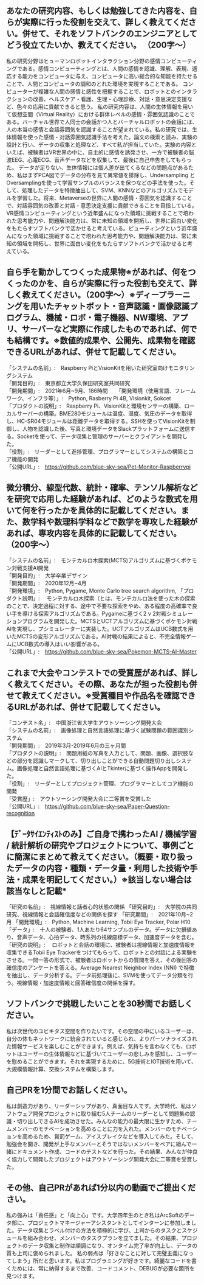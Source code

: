 ## あなたの研究内容、もしくは勉強してきた内容を、自らが実際に行った役割を交えて、詳しく教えてください。併せて、それをソフトバンクのエンジニアとしてどう役立てたいか、教えてください。 （200字～） 
私の研究分野はヒューマンロボットインタラクション分野の感情コンピューティングである。感情コンピューティングとは、人間の感情を認識、理解、表現、適応する能力をコンピュータに与え、コンピュータに高い総合的な知能を持たせることで、人間とコンピュータの調和のとれた環境を実現することである。
コンピューターが複雑な人間の感情と感性を把握することで、ロボットとのインタラクションの改善、ヘルスケア・看護、生理・心理診療、対話・意思決定支援など、色々の応用に貢献できると思う。
私の研究内容は、人間の生体情報を用いて仮想空間（Virtual Reality）における群体レベルの感情・雰囲気認識のことである。バーチャル世界で人同士の会話かつ人とバーチャルロボットの会話には、人の本当の感情と会話雰囲気を認識することが望まれている。私の研究では、生体情報を使った感情・対話雰囲気認識手法を考えた。論文の検索と読み、実験の設計と行い、データの収集と処理など、すべて私が担当していた。実験の内容といえば、被験者はVR世界の中に、自主的に感情を誘発させ、一方で被験者の脳波EEG、心電ECG、音声データなどを収集して、最後に自己申告をしてもらった。
データが足りない、生体情報には個人差が出てくるなどの問題点があるため、私はまずPCA図でデータの分布を見て異常値を排除し、Undersampling とOversamplingを使って学習サンプルのバランスを保つなどの手法を使った。そして、処理したデータを特徴抽出して、SVM、KNNなどのアルゴリズムでモデルを学習した。将来、Metaverseの世界に人間の感情・雰囲気を認識することで、対話雰囲気の改善と対話・意思決定支援に貢献できることを目指している。
VR感情コンピューティングという近年盛んになった領域に挑戦することで培われた思考能力や、問題解決能力は、常に未知の領域を開拓し、世界に面白い変化をもたらすソフトバンクで活かせると考えている。ピューティングという近年盛んになった領域に挑戦することで培われた思考能力や、問題解決能力は、常に未知の領域を開拓し、世界に面白い変化をもたらすソフトバンクで活かせると考えている。

## 自ら手を動かしてつくった成果物※があれば、何をつくったのかを、自らが実際に行った役割も交えて、詳しく教えてください。（200字～）※ディープラーニングを用いたチャットボット・音声認識・画像認識プログラム、機械・ロボ・電子機器、NW環境、アプリ、サーバーなど実際に作成したものであれば、何でも結構です。※数値的成果や、公開先、成果物を確認できるURLがあれば、併せて記載してください。
「システムの名前」:　Raspberry PiとVisionKitを用いた研究室向けモニタリングシステム  
「開発目的」:　東京都立大学久保田研究室共同研究  
「開発期間」:　2021年6月~9月、186時間  　
「開発環境（使用言語、フレームワーク、インフラ等）」:　Python, Rasberry Pi 4B, Visionkit, Sokcet  
「プロダクトの説明」:　Raspberry Pi、VisionKitと環境センサーの構築、ローカルサーバーの構築。BME280モジュールは温度、湿度、気圧のデータを取得し、HC-SR04モジュールは距離データを取得する。SSHを使ってVisionKitを制御し、人物を認識した後、写真と環境データをSlackプラットフォームに送信する。Socketを使って、データ収集と管理のサーバーとクライアントを開発した。  
「役割」:　リーダーとして進捗管理、プログラマーとしてシステムの構築とコア機能の開発  
「公開URL」:　https://github.com/blue-sky-sea/Pet-Monitor-Raspberrypi  

## 微分積分、線型代数、統計・確率、テンソル解析などを研究で応用した経験があれば、どのような数式を用いて何を行ったかを具体的に記載してください。また、数学科や数理科学科などで数学を専攻した経験があれば、専攻内容を具体的に記載してください。（200字～）
「システムの名前」:　モンテカルロ木探索(MCTS)アルゴリズムに基づくポケモン対戦支援AI開発  
「開発目的」:　大学卒業デザイン  
「開発期間」:　2020年12月~4月  
「開発環境」:　Python, Pygame, Monte Carlo tree search algorithm,
「プロダクト説明」:　 モンテカルロ木探索（とは、モンテカルロ法を使った木の探索のことで、決定過程に対する、途中で不要な探索をやめ、ある程度の高確率で良い手を導ける探索アルゴリズムである。Pygameに基づく2 v 2対戦シミュレーションプログラムを開発した。MCTSとUCTアルゴリズムに基づくポケモン対戦AIを実現し、プシミュレーターに実装した。UCTアルゴリズムはUCB数式を用いたMCTSの変形アルゴリズムである。AI対戦の結果によると、不完全情報ゲームにUCB数式の導入はいい影響がある。  
「公開URL」:　https://github.com/blue-sky-sea/Pokemon-MCTS-AI-Master  

## これまで大会やコンテストでの受賞歴があれば、詳しく教えてください。その際、あなたが担った役割も併せて教えてください。※受賞種目や作品名を確認できるURLがあれば、併せて記載してください。  

「コンテスト名」:　中国浙江省大学生アウトソーシング開発大会  
「システムの名前」:　画像処理と自然言語処理に基づく試験問題の範囲識別システム  
「開発期間」:　2019年3月-2019年6月の三ヶ月間  
「プロダクトの説明」:　問題用紙の写真を入力として、問題、画像、選択肢などの部分を認識しマークして、切り出しことができる自動問題切り出しシステム。画像処理と自然言語処理に基づくAIとTkinterに基づく操作Appを開発した。  
「役割」:　リーダーとしてプロジェクト管理、プログラマーとしてコア機能の開発  
「受賞歴」:　アウトソーシング開発大会に二等賞を受賞した  
「公開URL」:　https://github.com/blue-sky-sea/Paper-Question-recognition  

## 【ﾃﾞｰﾀｻｲｴﾝﾃｨｽﾄのみ】ご自身で携わったAI / 機械学習 / 統計解析の研究やプロジェクトについて、事例ごとに簡潔にまとめて教えてください。（概要・取り扱ったデータの内容・種類・データ量・利用した技術や手法・成果を明記してください。）※該当しない場合は該当なしと記載*

「研究の名前」:　視線情報と話者心的状態の関係
「研究目的」:　大学院の共同研究、視線情報と会話確信度などの関係を探す
「研究期間」:　2021年10月~2月
「開発環境」:　Python, Machine Learning, Tobii Eye Tracker, Polar H10
「データ」:　十人の被験者、1人あたり64サンプルのデータ。データに欠損値あり、音声データ、心拍データ、時系列の視線座標データ、加速度データを含む。
「研究の説明」:　 ロボットと会話の環境に、被験者は視線情報と加速度情報を収集できるTobii Eye Trackerをつけてもらって、ロボットとの対話による実験をさせる。一問一答の形式で、被験者はロボットからの質問を答え、その後回答の確信度のアンケートを答える。Average Nearest Neighbor Index (NNI) で特徴を抽出し、データ分析する。データ前処理後に、SVMを使ってデータ分類を行う。視線情報・加速度情報と回答確信度の関係を探す。

## ソフトバンクで挑戦したいことを30秒間でお話しください。
私は次世代のユビキタス空間を作りたいです。その空間の中にいるユーザーは、自分の体もネットワークに統合されていると感じられ、よりパーソナライズされた情報サービスを楽しむことができます。例えば、気持ちを言わなくても、ロボットはユーザーの生体情報などに基づいてユーザーの悲しみを感知し、ユーザーを慰めることができます。それを実現するために、5G技術とIOT技術を用いて、大規模情報計算、交換システムを構築します。

## 自己PRを1分間でお話しください。
私は創造力があり、リーダーシップがあり、真面目な人です。大学時代、私はソフトウェア開発プロジェクトに取り組む5人チームのリーダーとして問題集の認識・切り出しできるAIを成功させた。みんなの能力の最大限に生かすため、チームメンバーのモチベーションを高めることに力を入れた。メンバーのモチベーションを高めるため、賞罰ゲーム、アイスブレイクなどを導入してみた。そして、勉強会を開き、開発が上手なメンバーとそうではないメンバーをペアに組んで一緒にドキュメント作成、コードのテストなどを行った。その結果、みんなが仲良く協力して開発したプロジェクトはアウトソーシング開発大会に二等賞を受賞した。

## その他、自己PRがあれば1分以内の動画でご提出ください。
私の強みは「責任感」と「向上心」です。大学四年生のとき私はArcSoftのデータ部に、プロジェクトマネージャーアシスタントとしてインターンに参加しました。データ収集とラベル付けの方法を積極的に学び、上司からのタスクとスケジュールを組み合わせ、メンバーのタスクプランを立てました。その結果、プロジェクトのデータ収集と制作は順調になり、オンタイム完了率が向上し、データの質も上司に褒められました。 私の弱点は「好きなことに対して完璧主義になってしまう」所だと思います。私はプログラミングが好きです。綺麗なコードを書くためには、常に納得するまで改善、コードコメント、DEBUGが必要な箇所を見つけます。

